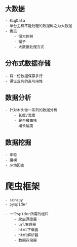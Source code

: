 ## 大数据
    - BigData
    - 单台主机不能处理的数据称之为大数据
    - 鲁班
        - 很大的树
        - 锯子
        - 大数据处理方式

## 分布式数据存储
    - 将一份数据保存多行
    - 保证业务的高可用性


## 数据分析
    - 针对木头做一系列的数据分析
        - 长度/宽度
        - 是否被虫啃
        - 增长幅度
        
        
## 数据挖掘
    - 年轮
    - 建模
    - 环境因素
    
    
    
    
# 爬虫框架
    - scrapy
    - pyspider
    
    - 一个spider所需的组件
        - 爬虫调度器
        - url管理器
        - html下载器
        - html解析器
        - 数据存储器
